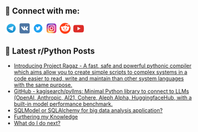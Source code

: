 ## 🔎 Connect with me:
[<img src="https://github.com/bullbesh/bullbesh/blob/main/images/Telegram.png" width="32" height="32" />](https://t.me/bullbesh)
[<img src="https://github.com/bullbesh/bullbesh/blob/main/images/VK.png" width="32" height="32" />](https://vk.com/bullbesh)
[<img src="https://github.com/bullbesh/bullbesh/blob/main/images/Twitter.png" width="32" height="32" />](https://twitter.com/bullbesh1)
[<img src="https://github.com/bullbesh/bullbesh/blob/main/images/Instagram.png" width="32" height="32" />](https://www.instagram.com/bullbesh)
[<img src="https://github.com/bullbesh/bullbesh/blob/main/images/Reddit.png" width="32" height="32" />](https://www.reddit.com/user/bullbesh)
[<img src="https://github.com/bullbesh/bullbesh/blob/main/images/YouTube.png" width="32" height="32" />](https://www.youtube.com/channel/UCtfjRs6uzgq5mfm8S06WTcg)

## 📕 Latest r/Python Posts
<!-- BLOG-POST-LIST:START -->
- [Introducing Project Ragaz - A fast, safe and powerful pythonic compiler which aims allow you to create simple scripts to complex systems in a code easier to read, write and maintain than other system languages with the same purpose.](https://www.reddit.com/r/Python/comments/1329mfw/introducing_project_ragaz_a_fast_safe_and/)
- [GitHub - kagisearch/pyllms: Minimal Python library to connect to LLMs &lpar;OpenAI, Anthropic, AI21, Cohere, Aleph Alpha, HuggingfaceHub, with a built-in model performance benchmark.](https://www.reddit.com/r/Python/comments/1326gpo/github_kagisearchpyllms_minimal_python_library_to/)
- [SQLModel or SQLAlchemy for big data analysis application?](https://www.reddit.com/r/Python/comments/13260j3/sqlmodel_or_sqlalchemy_for_big_data_analysis/)
- [Furthering my Knowledge](https://www.reddit.com/r/Python/comments/1325yq8/furthering_my_knowledge/)
- [What do I do next?](https://www.reddit.com/r/Python/comments/1325pcc/what_do_i_do_next/)
<!-- BLOG-POST-LIST:END -->
